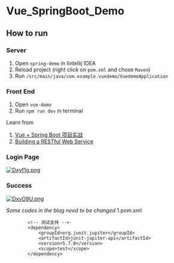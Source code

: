 # Vue_SpringBoot_Demo

## How to run
### Server
1. Open `spring-demo` in Iintellij IDEA
2. Reload project (right click on `pom.xml` and chose `Maven`)
3. Run `/src/main/java/com.example.vuedemo/VuedemoApplication`

### Front End
1. Open `vue-demo`
2. Run `npm run dev` in terminal

Learn from
1. [Vue + Spring Boot 项目实战](https://blog.csdn.net/Neuf_Soleil/article/details/88925013)
2. [Building a RESTful Web Service](https://spring.io/guides/gs/rest-service/)


### Login Page
[![Dxyf1g.png](https://s3.ax1x.com/2020/12/07/Dxyf1g.png)](https://imgchr.com/i/Dxyf1g)

### Success
[![DxyO9U.png](https://s3.ax1x.com/2020/12/07/DxyO9U.png)](https://imgchr.com/i/DxyO9U)

*Some codes in the blog need to be changed*
1.pom.xml
```
		<!-- 测试支持 -->
		<dependency>
			<groupId>org.junit.jupiter</groupId>
			<artifactId>junit-jupiter-api</artifactId>
			<version>5.7.0</version>
			<scope>test</scope>
		</dependency>
```
